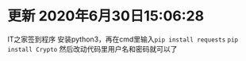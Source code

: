 # 更新 2020年6月30日15:06:28
IT之家签到程序
安装python3，再在cmd里输入`pip install requests` `pip install Crypto` 然后改动代码里用户名和密码就可以了
